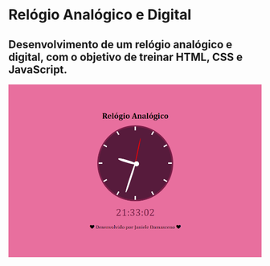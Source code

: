 # Relógio Analógico e Digital

## Desenvolvimento de um relógio analógico e digital, com o objetivo de treinar HTML, CSS e JavaScript.

![Relógio Digital e Analógico](https://github.com/janieledamasceno/relogio-analogico-e-digital/blob/main/img/relogio.png)
